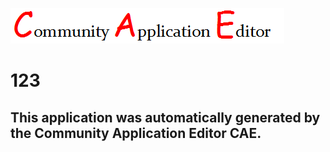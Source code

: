 ![CAE](https://github.com/PhilCAEOrg/CAE-Deployment-Temp/blob/master/img/logo.png)  

123
===================


This application was automatically generated by the Community Application Editor CAE.  
---------------

